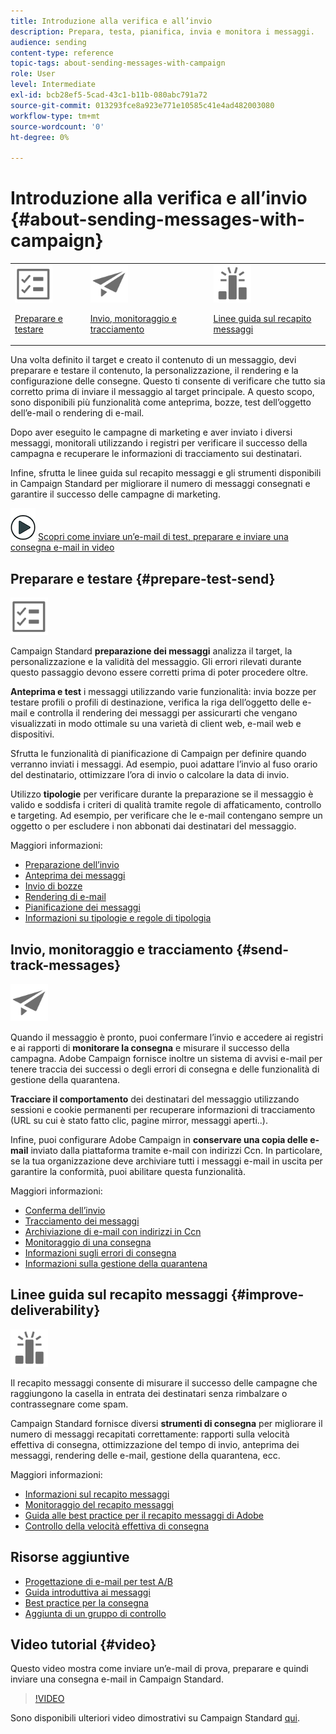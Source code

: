 ```yaml
---
title: Introduzione alla verifica e all’invio
description: Prepara, testa, pianifica, invia e monitora i messaggi.
audience: sending
content-type: reference
topic-tags: about-sending-messages-with-campaign
role: User
level: Intermediate
exl-id: bcb28ef5-5cad-43c1-b11b-080abc791a72
source-git-commit: 013293fce8a923e771e10585c41e4ad482003080
workflow-type: tm+mt
source-wordcount: '0'
ht-degree: 0%

---
```


# Introduzione alla verifica e all’invio {#about-sending-messages-with-campaign}

<table>
<tr>
<td><img src="assets/do-not-localize/icon_prepare.svg" width="60px"><p><a href="#prepare-test-send">Preparare e testare</a></p></td>
<td><img src="assets/do-not-localize/icon_send.svg" width="60px"><p><a href="#send-track-messages">Invio, monitoraggio e tracciamento</a></p></td>
<td><img src="assets/do-not-localize/icon_deliverability.svg" width="60px"><p><a href="#improve-deliverability">Linee guida sul recapito messaggi</a></p></td></tr>
</table>

Una volta definito il target e creato il contenuto di un messaggio, devi preparare e testare il contenuto, la personalizzazione, il rendering e la configurazione delle consegne. Questo ti consente di verificare che tutto sia corretto prima di inviare il messaggio al target principale. A questo scopo, sono disponibili più funzionalità come anteprima, bozze, test dell’oggetto dell’e-mail o rendering di e-mail.

Dopo aver eseguito le campagne di marketing e aver inviato i diversi messaggi, monitorali utilizzando i registri per verificare il successo della campagna e recuperare le informazioni di tracciamento sui destinatari.

Infine, sfrutta le linee guida sul recapito messaggi e gli strumenti disponibili in Campaign Standard per migliorare il numero di messaggi consegnati e garantire il successo delle campagne di marketing.

![](assets/do-not-localize/how-to-video.png) [Scopri come inviare un’e-mail di test, preparare e inviare una consegna e-mail in video](#video)

## Preparare e testare {#prepare-test-send}

<img src="assets/do-not-localize/icon_prepare.svg" width="60px">

Campaign Standard **preparazione dei messaggi** analizza il target, la personalizzazione e la validità del messaggio. Gli errori rilevati durante questo passaggio devono essere corretti prima di poter procedere oltre.

**Anteprima e test** i messaggi utilizzando varie funzionalità: invia bozze per testare profili o profili di destinazione, verifica la riga dell’oggetto delle e-mail e controlla il rendering dei messaggi per assicurarti che vengano visualizzati in modo ottimale su una varietà di client web, e-mail web e dispositivi.

Sfrutta le funzionalità di pianificazione di Campaign per definire quando verranno inviati i messaggi. Ad esempio, puoi adattare l’invio al fuso orario del destinatario, ottimizzare l’ora di invio o calcolare la data di invio.

Utilizzo **tipologie** per verificare durante la preparazione se il messaggio è valido e soddisfa i criteri di qualità tramite regole di affaticamento, controllo e targeting. Ad esempio, per verificare che le e-mail contengano sempre un oggetto o per escludere i non abbonati dai destinatari del messaggio.

Maggiori informazioni:

* [Preparazione dell’invio](../../sending/using/preparing-the-send.md)
* [Anteprima dei messaggi](../../sending/using/previewing-messages.md)
* [Invio di bozze](../../sending/using/sending-proofs.md)
* [Rendering di e-mail](../../sending/using/email-rendering.md)
* [Pianificazione dei messaggi](../../sending/using/about-scheduling-messages.md)
* [Informazioni su tipologie e regole di tipologia](../../sending/using/about-typology-rules.md)

## Invio, monitoraggio e tracciamento {#send-track-messages}

<img src="assets/do-not-localize/icon_send.svg"  width="60px">

Quando il messaggio è pronto, puoi confermare l’invio e accedere ai registri e ai rapporti di **monitorare la consegna** e misurare il successo della campagna. Adobe Campaign fornisce inoltre un sistema di avvisi e-mail per tenere traccia dei successi o degli errori di consegna e delle funzionalità di gestione della quarantena.

**Tracciare il comportamento** dei destinatari del messaggio utilizzando sessioni e cookie permanenti per recuperare informazioni di tracciamento (URL su cui è stato fatto clic, pagine mirror, messaggi aperti..).

Infine, puoi configurare Adobe Campaign in **conservare una copia delle e-mail** inviato dalla piattaforma tramite e-mail con indirizzi Ccn. In particolare, se la tua organizzazione deve archiviare tutti i messaggi e-mail in uscita per garantire la conformità, puoi abilitare questa funzionalità.

Maggiori informazioni:

* [Conferma dell’invio](../../sending/using/confirming-the-send.md)
* [Tracciamento dei messaggi](../../sending/using/tracking-messages.md)
* [Archiviazione di e-mail con indirizzi in Ccn](../../sending/using/archiving.md)
* [Monitoraggio di una consegna](../../sending/using/monitoring-a-delivery.md)
* [Informazioni sugli errori di consegna](../../sending/using/understanding-delivery-failures.md)
* [Informazioni sulla gestione della quarantena](../../sending/using/understanding-quarantine-management.md)

## Linee guida sul recapito messaggi {#improve-deliverability}

<img src="assets/do-not-localize/icon_deliverability.svg"  width="60px">

Il recapito messaggi consente di misurare il successo delle campagne che raggiungono la casella in entrata dei destinatari senza rimbalzare o contrassegnare come spam.

Campaign Standard fornisce diversi **strumenti di consegna** per migliorare il numero di messaggi recapitati correttamente: rapporti sulla velocità effettiva di consegna, ottimizzazione del tempo di invio, anteprima dei messaggi, rendering delle e-mail, gestione della quarantena, ecc.

Maggiori informazioni:

* [Informazioni sul recapito messaggi](../../sending/using/about-deliverability.md)
* [Monitoraggio del recapito messaggi](../../sending/using/monitor-deliverability.md)
* [Guida alle best practice per il recapito messaggi di Adobe](https://experienceleague.adobe.com/docs/deliverability-learn/deliverability-best-practice-guide/introduction.html?lang=it)
* [Controllo della velocità effettiva di consegna](../../reporting/using/delivery-throughput.md)

## Risorse aggiuntive

* [Progettazione di e-mail per test A/B](../../channels/using/designing-an-a-b-test-email.md)
* [Guida introduttiva ai messaggi](../../channels/using/key-steps-to-send-a-message.md)
* [Best practice per la consegna](../../sending/using/delivery-best-practices.md)
* [Aggiunta di un gruppo di controllo](../../sending/using/control-group.md)

## Video tutorial {#video}

Questo video mostra come inviare un’e-mail di prova, preparare e quindi inviare una consegna e-mail in Campaign Standard.

>[!VIDEO](https://video.tv.adobe.com/v/24013/)

Sono disponibili ulteriori video dimostrativi su Campaign Standard [qui](https://experienceleague.adobe.com/docs/campaign-standard-learn/tutorials/overview.html?lang=it).
